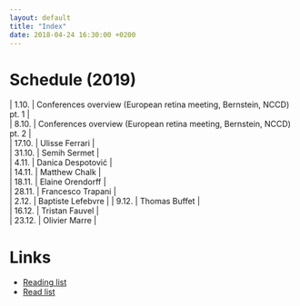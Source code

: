```yaml
---
layout: default
title: "Index"
date: 2018-04-24 16:30:00 +0200
---
```


# Schedule (2019)

| 1.10. | Conferences overview (European retina meeting, Bernstein, NCCD) pt. 1 |     
| 8.10. | Conferences overview (European retina meeting, Bernstein, NCCD) pt. 2 |        
| 17.10. | Ulisse Ferrari |      
| 31.10. | Semih Sermet |        
| 4.11. | Danica Despotović |      
| 14.11. | Matthew Chalk |      
| 18.11. | Elaine Orendorff |    
| 28.11. | Francesco Trapani |    
| 2.12. | Baptiste Lefebvre |
| 9.12. | Thomas Buffet |     
| 16.12. | Tristan Fauvel |     
| 23.12. | Olivier Marre |     

# Links

- <a href="{{ site.baseurl }}/reading_list">Reading list</a>
- <a href="{{ site.baseurl }}/read_list">Read list</a>
